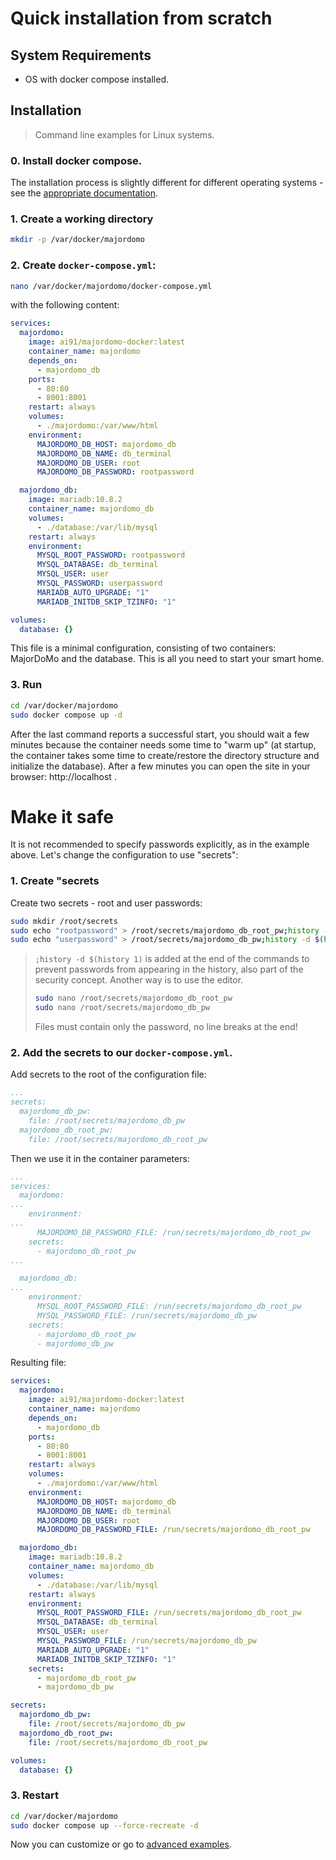 # Quick installation from scratch
## System Requirements
 - OS with docker compose installed. 

## Installation
> Command line examples for Linux systems.

### 0. Install docker compose. 
 The installation process is slightly different for different operating systems - see the [appropriate documentation](https://docs.docker.com/compose/install/linux/).
### 1. Create a working directory
```sh
mkdir -p /var/docker/majordomo
```

### 2. Create `docker-compose.yml`:
```sh
nano /var/docker/majordomo/docker-compose.yml
```
with the following content:
```yml
services:
  majordomo:
    image: ai91/majordomo-docker:latest
    container_name: majordomo
    depends_on:
      - majordomo_db
    ports:
      - 80:80
      - 8001:8001
    restart: always
    volumes:
      - ./majordomo:/var/www/html
    environment:
      MAJORDOMO_DB_HOST: majordomo_db
      MAJORDOMO_DB_NAME: db_terminal
      MAJORDOMO_DB_USER: root
      MAJORDOMO_DB_PASSWORD: rootpassword

  majordomo_db:
    image: mariadb:10.8.2
    container_name: majordomo_db
    volumes:
      - ./database:/var/lib/mysql
    restart: always
    environment:
      MYSQL_ROOT_PASSWORD: rootpassword
      MYSQL_DATABASE: db_terminal
      MYSQL_USER: user
      MYSQL_PASSWORD: userpassword
      MARIADB_AUTO_UPGRADE: "1"
      MARIADB_INITDB_SKIP_TZINFO: "1"

volumes:
  database: {}
```
This file is a minimal configuration, consisting of two containers: MajorDoMo and the database.
This is all you need to start your smart home.

### 3. Run
```sh
cd /var/docker/majordomo
sudo docker compose up -d
```
After the last command reports a successful start, you should wait a few minutes because the container needs some time to "warm up" (at startup, the container takes some time to create/restore the directory structure and initialize the database). After a few minutes you can open the site in your browser: http://localhost .

# Make it safe
It is not recommended to specify passwords explicitly, as in the example above. Let's change the configuration to use "secrets":

### 1. Create "secrets
 Create two secrets - root and user passwords:
```sh
sudo mkdir /root/secrets
sudo echo "rootpassword" > /root/secrets/majordomo_db_root_pw;history -d $(history 1) 
sudo echo "userpassword" > /root/secrets/majordomo_db_pw;history -d $(history 1) 
```
> `;history -d $(history 1)` is added at the end of the commands to prevent passwords from appearing in the history, also part of the security concept. 
> Another way is to use the editor.
>```sh
>sudo nano /root/secrets/majordomo_db_root_pw
>sudo nano /root/secrets/majordomo_db_pw
>```
> Files must contain only the password, no line breaks at the end!

### 2. Add the secrets to our `docker-compose.yml`.
Add secrets to the root of the configuration file:
```yml
...
secrets:
  majordomo_db_pw:
    file: /root/secrets/majordomo_db_pw
  majordomo_db_root_pw:
    file: /root/secrets/majordomo_db_root_pw
```
Then we use it in the container parameters:
```yml
...
services:
  majordomo:
...
    environment:
...
      MAJORDOMO_DB_PASSWORD_FILE: /run/secrets/majordomo_db_root_pw
    secrets:
      - majordomo_db_root_pw
...

  majordomo_db:
...
    environment:
      MYSQL_ROOT_PASSWORD_FILE: /run/secrets/majordomo_db_root_pw
      MYSQL_PASSWORD_FILE: /run/secrets/majordomo_db_pw
    secrets:
      - majordomo_db_root_pw
      - majordomo_db_pw

```

Resulting file:
```yml
services:
  majordomo:
    image: ai91/majordomo-docker:latest
    container_name: majordomo
    depends_on:
      - majordomo_db
    ports:
      - 80:80
      - 8001:8001
    restart: always
    volumes:
      - ./majordomo:/var/www/html
    environment:
      MAJORDOMO_DB_HOST: majordomo_db
      MAJORDOMO_DB_NAME: db_terminal
      MAJORDOMO_DB_USER: root
      MAJORDOMO_DB_PASSWORD_FILE: /run/secrets/majordomo_db_root_pw

  majordomo_db:
    image: mariadb:10.8.2
    container_name: majordomo_db
    volumes:
      - ./database:/var/lib/mysql
    restart: always
    environment:
      MYSQL_ROOT_PASSWORD_FILE: /run/secrets/majordomo_db_root_pw
      MYSQL_DATABASE: db_terminal
      MYSQL_USER: user
      MYSQL_PASSWORD_FILE: /run/secrets/majordomo_db_pw
      MARIADB_AUTO_UPGRADE: "1"
      MARIADB_INITDB_SKIP_TZINFO: "1"
    secrets:
      - majordomo_db_root_pw
      - majordomo_db_pw

secrets:
  majordomo_db_pw:
    file: /root/secrets/majordomo_db_pw
  majordomo_db_root_pw:
    file: /root/secrets/majordomo_db_root_pw

volumes:
  database: {}

```

### 3. Restart
```sh
cd /var/docker/majordomo
sudo docker compose up --force-recreate -d
```

Now you can customize or go to [advanced examples](advanced.md).